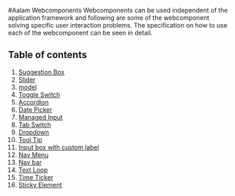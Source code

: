 #Aalam Webcomponents
Webcomponents can be used independent of the application framework and following are 
some of the webcomponent solving specific user interaction problems. The specification
on how to use each of the webcomponent can be seen in detail.

## Table of contents
1. [Suggestion Box](sgn-box.md)
2. [Slider](slider.md)
3. [model](modal.md)
4. [Toggle Switch](switch.md)
5. [Accordion](accordion.md)
6. [Date Picker](dtpick.md)
7. [Managed Input](minput.md)
8. [Tab Switch](tab.md)
9. [Dropdown](dropdown.md)
10. [Tool Tip](tooltip.md)
11. [Input box with custom label](Input.md)
12. [Nav Menu](navmenu.md)
13. [Nav bar](navbar.md)
14. [Text Loop](txtloop.md)
15. [Time Ticker](timeticker.md)
16. [Sticky Element](sticky.md)
